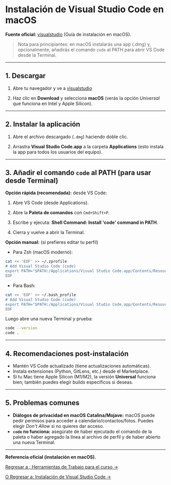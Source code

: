 # Instalación de Visual Studio Code en macOS

**Fuente oficial:** [visualstudio](https://code.visualstudio.com/) (Guía de instalación en macOS).

> Nota para principiantes: en macOS instalarás una app (.dmg) y, opcionalmente, añadirás el comando `code` al PATH para abrir VS Code desde la Terminal.

---

## 1. Descargar

1. Abre tu navegador y ve a [visualstudio](https://code.visualstudio.com/)

2. Haz clic en **Download** y selecciona **macOS** (verás la opción *Universal* que funciona en Intel y Apple Silicon).

---

## 2. Instalar la aplicación

1. Abre el archivo descargado (`.dmg`) haciendo doble clic.  

2. Arrastra **Visual Studio Code.app** a la carpeta **Applications** (esto instala la app para todos los usuarios del equipo).

---

## 3. Añadir el comando `code` al PATH (para usar desde Terminal)

**Opción rápida (recomendada):** desde VS Code:

1. Abre VS Code (desde Applications).  

2. Abre la **Paleta de comandos** con `Cmd+Shift+P`.  

3. Escribe y ejecuta: **Shell Command: Install 'code' command in PATH**.  

4. Cierra y vuelve a abrir la Terminal.

**Opción manual:** (si prefieres editar tu perfil)

- Para Zsh (macOS moderno):

```bash
cat << 'EOF' >> ~/.zprofile
# Add Visual Studio Code (code)
export PATH="$PATH:/Applications/Visual Studio Code.app/Contents/Resources/app/bin"
EOF
```

- Para Bash:

```bash
cat << 'EOF' >> ~/.bash_profile
# Add Visual Studio Code (code)
export PATH="$PATH:/Applications/Visual Studio Code.app/Contents/Resources/app/bin"
EOF
```

Luego abre una nueva Terminal y prueba:

```bash
code --version
code .
```

---

## 4. Recomendaciones post-instalación

- Mantén VS Code actualizado (tiene actualizaciones automáticas).  
- Instala extensiones (Python, GitLens, etc.) desde el Marketplace.  
- Si tu Mac tiene Apple Silicon (M1/M2), la versión **Universal** funciona bien; también puedes elegir builds específicos si deseas.

---

## 5. Problemas comunes

- **Diálogos de privacidad en macOS Catalina/Mojave:** macOS puede pedir permisos para acceder a calendario/contactos/fotos. Puedes elegir *Don't Allow* si no quieres dar acceso.  
- **`code` no funciona:** asegúrate de haber ejecutado el comando de la paleta o haber agregado la línea al archivo de perfil y de haber abierto una nueva Terminal.

---

**Referencia oficial (instalación en macOS).**

[Regresar a : Herramientas de Trabajo para el curso &rarr;](semana-1-herramientas.md)

[O Regresar a: Instalación de Visual Studio Code &rarr;](visual_studio_code.md)
